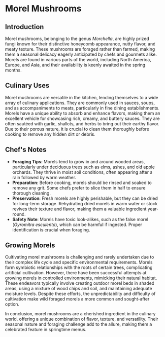 # Morel Mushrooms

## Introduction

Morel mushrooms, belonging to the genus *Morchella*, are highly prized fungi known for their distinctive honeycomb appearance, nutty flavor, and meaty texture. These mushrooms are foraged rather than farmed, making them a seasonal delicacy eagerly anticipated by chefs and gourmets alike. Morels are found in various parts of the world, including North America, Europe, and Asia, and their availability is keenly awaited in the spring months.

## Culinary Uses

Morel mushrooms are versatile in the kitchen, lending themselves to a wide array of culinary applications. They are commonly used in sauces, soups, and as accompaniments to meats, particularly in fine dining establishments. Morels have a unique ability to absorb and enhance flavors, making them an excellent vehicle for showcasing rich, creamy, and buttery sauces. They are often sautéed with garlic, shallots, and herbs to bring out their earthy flavor. Due to their porous nature, it is crucial to clean them thoroughly before cooking to remove any hidden dirt or debris.

## Chef's Notes

- **Foraging Tips**: Morels tend to grow in and around wooded areas, particularly under deciduous trees such as elms, ashes, and old apple orchards. They thrive in moist soil conditions, often appearing after a rain followed by warm weather.
- **Preparation**: Before cooking, morels should be rinsed and soaked to remove any grit. Some chefs prefer to slice them in half to ensure thorough cleaning.
- **Preservation**: Fresh morels are highly perishable, but they can be dried for long-term storage. Rehydrating dried morels in warm water or stock revives their texture and flavor, making them a valuable ingredient year-round.
- **Safety Note**: Morels have toxic look-alikes, such as the false morel (*Gyromitra esculenta*), which can be harmful if ingested. Proper identification is crucial when foraging.

## Growing Morels

Cultivating morel mushrooms is challenging and rarely undertaken due to their complex life cycle and specific environmental requirements. Morels form symbiotic relationships with the roots of certain trees, complicating artificial cultivation. However, there have been successful attempts at growing morels in controlled environments, mimicking their natural habitat. These endeavors typically involve creating outdoor morel beds in shaded areas, using a mixture of wood chips and soil, and maintaining adequate moisture levels. Despite these efforts, the unpredictability and difficulty of cultivation make wild foraged morels a more common and sought-after option.

In conclusion, morel mushrooms are a cherished ingredient in the culinary world, offering a unique combination of flavor, texture, and versatility. Their seasonal nature and foraging challenge add to the allure, making them a celebrated feature in springtime menus.